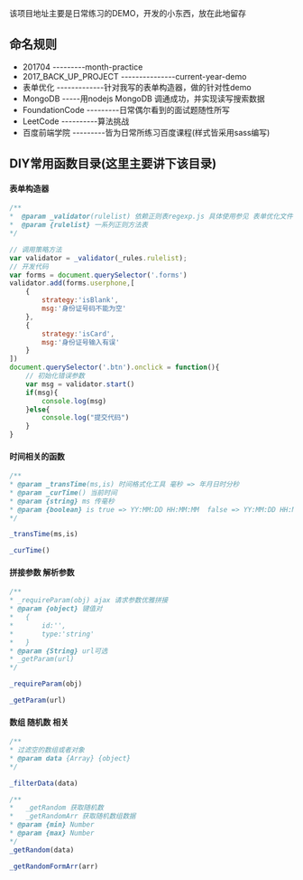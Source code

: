 该项目地址主要是日常练习的DEMO，开发的小东西，放在此地留存
## 命名规则
* 201704    ---------month-practice
* 2017_BACK_UP_PROJECT ---------------current-year-demo
* 表单优化 -------------针对我写的表单构造器，做的针对性demo
* MongoDB -----用nodejs MongoDB 调通成功，并实现读写搜索数据
* FoundationCode ---------日常偶尔看到的面试题随性所写
* LeetCode ----------算法挑战
* 百度前端学院    ---------皆为日常所练习百度课程(样式皆采用sass编写)

## DIY常用函数目录(这里主要讲下该目录)
#### 表单构造器
```js
/**
*  @param _validator(rulelist) 依赖正则表regexp.js 具体使用参见 表单优化文件
*  @param {rulelist} 一系列正则方法表
*/

// 调用策略方法
var validator = _validator(_rules.rulelist);
// 开发代码
var forms = document.querySelector('.forms')
validator.add(forms.userphone,[
    {
        strategy:'isBlank',
        msg:'身份证号码不能为空'
    },
    {
        strategy:'isCard',
        msg:'身份证号输入有误'
    }
])
document.querySelector('.btn').onclick = function(){
    // 初始化错误参数
    var msg = validator.start()
    if(msg){
        console.log(msg)
    }else{
        console.log("提交代码")
    }
}
```
#### 时间相关的函数
```js
/**
* @param _transTime(ms,is) 时间格式化工具 毫秒 => 年月日时分秒
* @param _curTime() 当前时间
* @param {string} ms 传毫秒
* @param {boolean} is true => YY:MM:DD HH:MM:MM  false => YY:MM:DD HH:MM
*/

_transTime(ms,is)

_curTime()


```

#### 拼接参数 解析参数
```js
/**
* _requireParam(obj) ajax 请求参数优雅拼接
* @param {object} 键值对
*   {
*       id:'',
*       type:'string'
*   }
* @param {String} url可选
* _getParam(url)
*/

_requireParam(obj)

_getParam(url)
```

#### 数组 随机数 相关
```js
/**
* 过滤空的数组或者对象
* @param data {Array} {object}
*/

_filterData(data)

/**
*   _getRandom 获取随机数
*   _getRandomArr 获取随机数组数据
* @param {min} Number
* @param {max} Number
*/
_getRandom(data)

_getRandomFormArr(arr)
```
